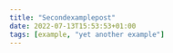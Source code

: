 ```yaml
---
title: "Secondexamplepost"
date: 2022-07-13T15:53:53+01:00
tags: [example, "yet another example"]
---
```


